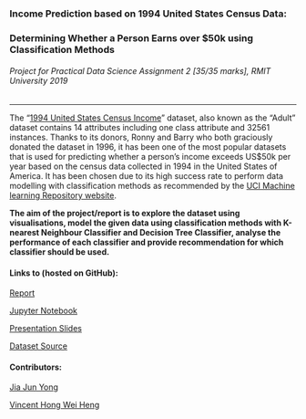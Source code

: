### Income Prediction based on 1994 United States Census Data: 

### Determining Whether a Person Earns over $50k using Classification Methods

###### Project for Practical Data Science Assignment 2 [35/35 marks], RMIT University 2019

------



The “[1994 United States Census Income](https://archive.ics.uci.edu/ml/datasets/adult)” dataset, also known as the “Adult” dataset contains 14 attributes including one class attribute and 32561 instances. Thanks to its donors, Ronny and Barry who both graciously donated the dataset in 1996, it has been one of the most popular datasets that is used for predicting whether a person’s income exceeds US$50k per year based on the census data collected in 1994 in the United States of America. It has been chosen due to its high success rate to perform data modelling with classification methods as recommended by the [UCI Machine learning Repository website](https://archive.ics.uci.edu/ml/datasets/adult). 

**The aim of the project/report is to explore the dataset using visualisations, model the given data using classification methods with K-nearest Neighbour Classifier and Decision Tree Classifier, analyse the performance of each classifier and provide recommendation for which classifier should be used.**



#### Links to (hosted on GitHub):

[Report](https://github.com/yongjiajun/Income-Prediction-DataSci/blob/master/report.pdf)

[Jupyter Notebook](https://github.com/yongjiajun/Income-Prediction-DataSci/blob/master/notebook.ipynb)

[Presentation Slides](https://github.com/yongjiajun/Income-Prediction-DataSci/blob/master/presentation.pdf)

[Dataset Source](https://archive.ics.uci.edu/ml/datasets/adult)



#### Contributors:

[Jia Jun Yong](https://github.com/yongjiajun/)

[Vincent Hong Wei Heng](https://github.com/Vincent0102)